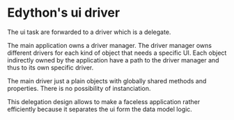 # Edython's ui driver

The ui task are forwarded to a driver which is a delegate.

The main application owns a driver manager.
The driver manager owns different drivers for each kind of object that needs a specific UI. Each object indirectly owned by the application have a path to the driver manager and thus to its own specific driver.

The main driver just a plain objects with globally shared methods and properties. There is no possibility of instanciation.

This delegation design allows to make a faceless application rather efficiently because it separates the ui form the data model logic.